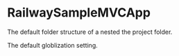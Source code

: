 # RailwaySampleMVCApp

The default folder structure of a nested the project folder.

The default globlization setting. 

